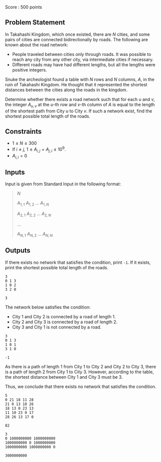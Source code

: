 Score : $500$ points

## Problem Statement

In Takahashi Kingdom, which once existed, there are $N$ cities, and some pairs of cities are connected bidirectionally by roads.
The following are known about the road network:

- People traveled between cities only through roads. It was possible to reach any city from any other city, via intermediate cities if necessary.
- Different roads may have had different lengths, but all the lengths were positive integers.

Snuke the archeologist found a table with $N$ rows and $N$ columns, $A$, in the ruin of Takahashi Kingdom.
He thought that it represented the shortest distances between the cities along the roads in the kingdom.

Determine whether there exists a road network such that for each $u$ and $v$, the integer $A_{u, v}$ at the $u$-th row and $v$-th column of $A$ is equal to the length of the shortest path from City $u$ to City $v$.
If such a network exist, find the shortest possible total length of the roads.

## Constraints

- $1 \leq N \leq 300$
- If $i \neq j$, $1 \leq A_{i, j} = A_{j, i} \leq 10^9$.
- $A_{i, i} = 0$

## Inputs

Input is given from Standard Input in the following format:

> $N$
> 
> $A_{1, 1}$ $A_{1, 2}$ $...$ $A_{1, N}$
> 
> $A_{2, 1}$ $A_{2, 2}$ $...$ $A_{2, N}$
> 
> $...$
> 
> $A_{N, 1}$ $A_{N, 2}$ $...$ $A_{N, N}$

## Outputs

If there exists no network that satisfies the condition, print `-1`.
If it exists, print the shortest possible total length of the roads.

```input1
3
0 1 3
1 0 2
3 2 0
```

```output1
3
```

The network below satisfies the condition:

- City $1$ and City $2$ is connected by a road of length $1$.
- City $2$ and City $3$ is connected by a road of length $2$.
- City $3$ and City $1$ is not connected by a road.

```input2
3
0 1 3
1 0 1
3 1 0
```

```output2
-1
```

As there is a path of length $1$ from City $1$ to City $2$ and City $2$ to City $3$, there is a path of length $2$ from City $1$ to City $3$.
However, according to the table, the shortest distance between City $1$ and City $3$ must be $3$.

Thus, we conclude that there exists no network that satisfies the condition.

```input3
5
0 21 18 11 28
21 0 13 10 26
18 13 0 23 13
11 10 23 0 17
28 26 13 17 0
```

```output3
82
```

```input4
3
0 1000000000 1000000000
1000000000 0 1000000000
1000000000 1000000000 0
```

```output4
3000000000
```